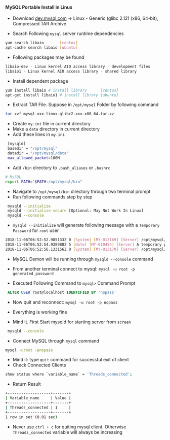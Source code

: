#### MySQL Portable Install in Linux

* Download [dev.mysql.com](https://dev.mysql.com/downloads/mysql/) => Linux - Generic (glibc 2.12) (x86, 64-bit), Compressed TAR Archive

* Search Following ` mysql ` server runtime dependencies
```sh
yum search libaio       [centos]
apt-cache search libaio [ubuntu]
```

* Following packages may be found
```sh
libaio-dev - Linux kernel AIO access library - development files
libaio1 - Linux kernel AIO access library - shared library
```

* Install dependent package
```sh
yum install libaio # install library      [centos]
apt-get install libaio1 # install library [ubuntu] 
``` 

* Extract TAR File. Suppose in ` /opt/mysql ` Folder by following command
```sh
tar xvf mysql-xxx-linux-glibc2.xxx-x86_64.tar.xz 
```

* Create ` my.ini ` file in current directory
* Make a ` data ` directory in current directory
* Add these lines in ` my.ini `
```sh
 [mysqld]
 basedir = "/opt/mysql"
 datadir = "/opt/mysql/data"
 max_allowed_packet=100M
```
* Add ` /bin ` directory to ` .bash_aliases ` or ` .bashrc `
```sh
# MySQL
export PATH="$PATH:/opt/mysql/bin"
```
* Navigate to ` /opt/mysql/bin ` directory through two terminal prompt
* Run following commands step by step
```sh
 mysqld --initialize
 mysqld --initialize-secure [Optional: May Not Work In Linux]
 mysqld --console
```

* ` mysqld --initialize ` will generate following message with a ` Temporary Password ` for ` root ` user
```sh
2018-11-06T06:52:52.985133Z 0 [System] [MY-013169] [Server] /opt/mysql/bin/mysqld (mysqld 8.0.13) initializing of server in progress as process 25696
2018-11-06T06:52:54.938988Z 5 [Note] [MY-010454] [Server] A temporary password is generated for root@localhost: ig=gVyd-I4ZH
2018-11-06T06:52:56.133156Z 0 [System] [MY-013170] [Server] /opt/mysql/bin/mysqld (mysqld 8.0.13) initializing of server has completed
```
* MySQL Demon will be running through ` mysqld --console ` command
* From another terminal connect to mysql: ` mysql -u root -p generated_password `

* Executed Following Command to `mysql>` Command Prompt
```sql
 ALTER USER root@localhost IDENTIFIED BY 'nopass'
```
* Now quit and reconnect: ` mysql -u root -p nopass `
* Everything is working fine

* Mind it. First Start mysqld for starting server from ` screen `
```sh
 mysqld --console
```
* Connect MySQL through ` mysql ` command
```sh
mysql -uroot -pnopass
```
* Mind it: type ` quit ` command for successful exit of client
* Check Connected Clients
```sh
show status where `variable_name` = 'Threads_connected';
```
* Return Result
```sh
+-------------------+-------+
| Variable_name     | Value |
+-------------------+-------+
| Threads_connected | 1     |
+-------------------+-------+
1 row in set (0.01 sec)
```
* Never use ` ctrl + c ` for quiting mysql client. Otherwise ` Threads_connected ` variable will always be increasing 
